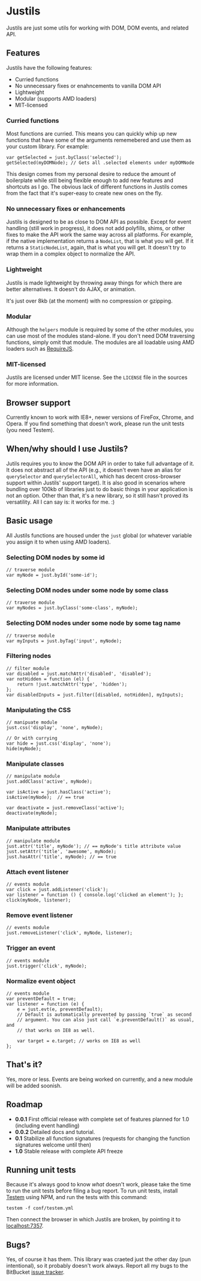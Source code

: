 # Justils

Justils are just some utils for working with DOM, DOM events, and related API.

## Features

Justils have the following features:

 + Curried functions
 + No unnecessary fixes or enahncements to vanilla DOM API
 + Lightweight
 + Modular (supports AMD loaders)
 + MIT-licensed

### Curried functions

Most functions are curried. This means you can quickly whip up new functions
that have some of the arguments rememebered and use them as your custom
library. For example:

    var getSelected = just.byClass('selected');
    getSelected(myDOMNode); // Gets all .selected elements under myDOMNode

This design comes from my personal desire to reduce the amount of boilerplate
while still being flexible enough to add new features and shortcuts as I go.
The obvious lack of different functions in Justils comes from the fact that
it's super-easy to create new ones on the fly.

### No unnecessary fixes or enhancements

Justils is designed to be as close to DOM API as possible. Except for event
handling (still work in progress), it does not add polyfills, shims, or other
fixes to make the API work the same way across all platforms. For example, if
the native implementation returns a `NodeList`, that is what you will get. If 
it returns a `StaticNodeList`, again, that is what you will get. It
doesn't try to wrap them in a complex object to normalize the API.

### Lightweight

Justils is made lightweight by throwing away things for which there are better
alternatives. It doesn't do AJAX, or animation.

It's just over 8kb (at the moment) with no compression or gzipping.

### Modular

Although the `helpers` module is required by some of the other modules, you can
use most of the modules stand-alone. If you don't need DOM traversing
functions, simply omit that module. The modules are all loadable using AMD
loaders such as [RequireJS](http://requirejs.org/).

### MIT-licensed

Justils are licensed under MIT license. See the `LICENSE` file in the sources
for more information.

## Browser support

Currently known to work with IE8+, newer versions of FireFox, Chrome, and
Opera. If you find something that doesn't work, please run the unit tests (you
need Testem).

## When/why should I use Justils?

Jutils requires you to know the DOM API in order to take full advantage of it.
It does not abstract all of the API (e.g., it doesn't even have an alias for
`querySelector` and `querySelectorAll`, which has decent cross-browser support
within Justils' support target). It is also good in scenarios where bundling
over 100kb of libraries just to do basic things in your application is not an 
option. Other than that, it's a new library, so it still hasn't proved its
versatility. All I can say is: it works for me. :)

## Basic usage

All Justils functions are housed under the `just` global (or whatever variable
you assign it to when using AMD loaders).

### Selecting DOM nodes by some id

    // traverse module
    var myNode = just.byId('some-id');

### Selecting DOM nodes under some node by some class

    // traverse module
    var myNodes = just.byClass('some-class', myNode);

### Selecting DOM nodes under some node by some tag name

    // traverse module
    var myInputs = just.byTag('input', myNode);

### Filtering nodes

    // filter module
    var disabled = just.matchAttr('disabled', 'disabled');
    var notHidden = function (el) {
        return !just.matchAttr('type', 'hidden');
    };
    var disabledInputs = just.filter([disabled, notHidden], myInputs);

### Manipulating the CSS

    // manipuate module
    just.css('display', 'none', myNode);

    // Or with currying
    var hide = just.css('display', 'none');
    hide(myNode);

### Manipulate classes

    // manipulate module
    just.addClass('active', myNode);
    
    var isActive = just.hasClass('active');
    isActive(myNode);  // == true

    var deactivate = just.removeClass('active');
    deactivate(myNode);

### Manipulate attributes

    // manipulate module
    just.attr('title', myNode'); // == myNode's title attribute value
    just.setAttr('title', 'awesome', myNode);
    just.hasAttr('title', myNode); // == true

### Attach event listener

    // events module
    var click = just.addListener('click');
    var listener = function () { console.log('clicked an element'); };
    click(myNode, listener);

### Remove event listener

    // events module
    just.removeListener('click', myNode, listener);

### Trigger an event

    // events module
    just.trigger('click', myNode);

### Normalize event object

    // events module
    var preventDefault = true;
    var listener = function (e) {
        e = just.evt(e, preventDefault);
        // Default is automatically prevented by passing `true` as second
        // argument. You can also just call `e.preventDefault()` as usual, and
        // that works on IE8 as well.

        var target = e.target; // works on IE8 as well
    };

## That's it?

Yes, more or less. Events are being worked on currently, and a new module will
be added soonish.

## Roadmap

 + **0.0.1** First official release with complete set of features planned for
   1.0 (including event handling)
 + **0.0.2** Detailed docs and tutorial.
 + **0.1** Stabilize all function signatures (requests for changing the
   function signatures welcome until then)
 + **1.0** Stable release with complete API freeze

## Running unit tests

Because it's always good to know _what_ doesn't work, please take the time to
run the unit tests before filing a bug report. To run unit tests, install
[Testem](https://npmjs.org/package/testem) using NPM, and run the tests with
this command:

    testem -f conf/testem.yml

Then connect the browser in which Justils are broken, by pointing it to
[localhost:7357](http://localhost:7537/).

## Bugs?

Yes, of course it has them. This library was craeted just the other day (pun
intentional), so it probably doesn't work always. Report all my bugs to the
BitBucket [issue tracker](https://bitbucket.org/brankovukelic/justils/issues).
